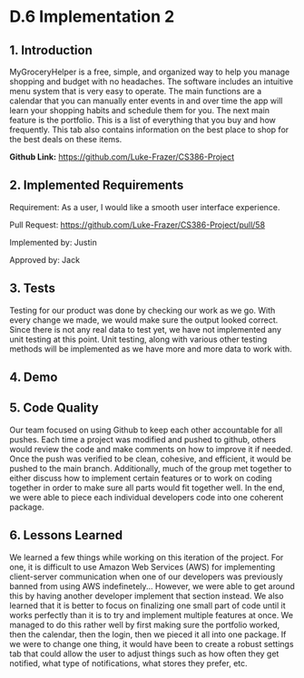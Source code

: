 # D.6 Implementation 2 #

## 1. Introduction ## 

MyGroceryHelper is a free, simple, and organized way to help you manage shopping and budget with no headaches. The software includes an intuitive menu system that is very easy to operate. The main functions are a calendar that you can manually enter events in and over time the app will learn your shopping habits and schedule them for you. The next main feature is the portfolio. This is a list of everything that you buy and how frequently. This tab also contains information on the best place to shop for the best deals on these items. 

**Github Link:** https://github.com/Luke-Frazer/CS386-Project

## 2. Implemented Requirements ## 

Requirement: As a user, I would like a smooth user interface experience.

Pull Request: https://github.com/Luke-Frazer/CS386-Project/pull/58

Implemented by: Justin

Approved by: Jack

## 3. Tests ##

Testing for our product was done by checking our work as we go. With every change we made, we would make sure the output looked correct. Since there is not any real data to test yet, we have not implemented any unit testing at this point. Unit testing, along with various other testing methods will be implemented as we have more and more data to work with.

## 4. Demo ##

## 5. Code Quality ##

Our team focused on using Github to keep each other accountable for all pushes. Each time a project was modified and pushed to github, others would review the code and make comments on how to improve it if needed. Once the push was verified to be clean, cohesive, and efficient, it would be pushed to the main branch. Additionally, much of the group met together to either discuss how to implement certain features or to work on coding together in order to make sure all parts would fit together well. In the end, we were able to piece each individual developers code into one coherent package. 

## 6. Lessons Learned ##

We learned a few things while working on this iteration of the project. For one, it is difficult to use Amazon Web Services (AWS) for implementing client-server communication when one of our developers was previously banned from using AWS indefinetely... However, we were able to get around this by having another developer implement that section instead. We also learned that it is better to focus on finalizing one small part of code until it works perfectly than it is to try and implement multiple features at once. We managed to do this rather well by first making sure the portfolio worked, then the calendar, then the login, then we pieced it all into one package. If we were to change one thing, it would have been to create a robust settings tab that could allow the user to adjust things such as how often they get notified, what type of notifications, what stores they prefer, etc. 
